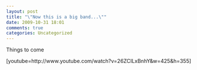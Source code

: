 ```yaml
---
layout: post
title: "\"Now this is a big band...\""
date: 2009-10-31 18:01
comments: true
categories: Uncategorized
---
```

<p>Things to come</p>
[youtube=http://www.youtube.com/watch?v=26ZCILxBnhY&w=425&h=355]
